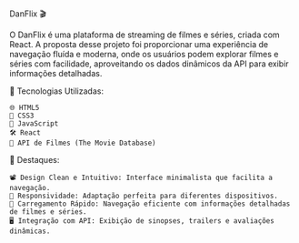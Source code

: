 DanFlix 🎬

O DanFlix é uma plataforma de streaming de filmes e séries, criada com React. A proposta desse projeto foi proporcionar uma experiência de navegação fluída e moderna, onde os usuários podem explorar filmes e séries com facilidade, aproveitando os dados dinâmicos da API para exibir informações detalhadas.

🔧 Tecnologias Utilizadas:

    🌐 HTML5
    🎨 CSS3
    📜 JavaScript
    🛠️ React
    🔗 API de Filmes (The Movie Database)

🌟 Destaques:
 
    📽️ Design Clean e Intuitivo: Interface minimalista que facilita a navegação.
    📱 Responsividade: Adaptação perfeita para diferentes dispositivos.
    🎥 Carregamento Rápido: Navegação eficiente com informações detalhadas de filmes e séries.
    🖥️ Integração com API: Exibição de sinopses, trailers e avaliações dinâmicas.
